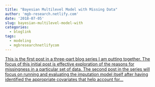 ```yaml
---
title: "Bayesian Multilevel Model with Missing Data"
author: 'mgb-research.netlify.com'
date: '2018-07-05'
slug: bayesian-multilevel-model-with
categories:
  - bloglink
tags:
  - modeling
  - mgbresearchnetlifycom
---
```


[This is the first post in a three-part blog series I am putting together. The focus of this initial post is effective exploration of the reasons for missingness in a particular set of data. The second post in the series will focus on running and evaluating the imputation model itself after having identified the appropriate covariates that help account for...<click to read more>](https://mgb-research.netlify.com/post/bayesian-multilevel-model-with-missing-data-complete-work-flow/)

